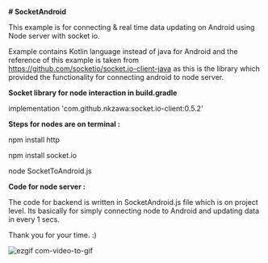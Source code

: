 **# SocketAndroid**

This example is for connecting & real time data updating on Android using Node server with socket io.

Example contains Kotlin language instead of java for Android and the reference of this example is taken from https://github.com/socketio/socket.io-client-java as this is the library which provided the functionality for connecting android to node server.

**Socket library for node interaction in build.gradle**

implementation 'com.github.nkzawa:socket.io-client:0.5.2'



**Steps for nodes are on terminal :**

npm install http

npm install socket.io

node SocketToAndroid.js


**Code for node server :**

The code for backend is written in SocketAndroid.js file which is on project level. Its basically for simply connecting node to Android and updating data in every 1 secs.

Thank you for your time. :)

![ezgif com-video-to-gif](https://user-images.githubusercontent.com/11073070/48820803-83eee800-ed7c-11e8-8658-18d56993e7d1.gif)
